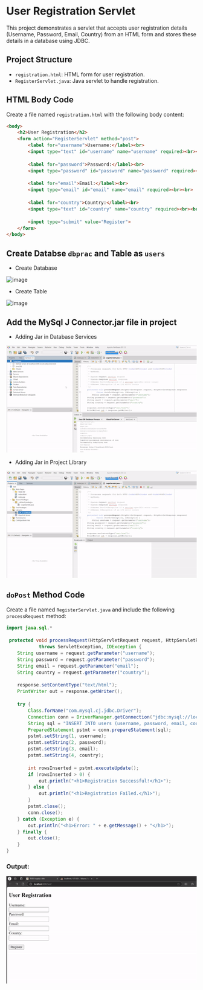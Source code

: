 # User Registration Servlet

This project demonstrates a servlet that accepts user registration details (Username, Password, Email, Country) from an HTML form and stores these details in a database using JDBC.

## Project Structure

- `registration.html`: HTML form for user registration.
- `RegisterServlet.java`: Java servlet to handle registration.

## HTML Body Code

Create a file named `registration.html` with the following body content:

```html
<body>
    <h2>User Registration</h2>
    <form action="RegisterServlet" method="post">
        <label for="username">Username:</label><br>
        <input type="text" id="username" name="username" required><br><br>
        
        <label for="password">Password:</label><br>
        <input type="password" id="password" name="password" required><br><br>
        
        <label for="email">Email:</label><br>
        <input type="email" id="email" name="email" required><br><br>
        
        <label for="country">Country:</label><br>
        <input type="text" id="country" name="country" required><br><br>
        
        <input type="submit" value="Register">
    </form>
</body>
```

## Create Databse `dbprac` and  Table as `users`
- Create Database
  
![image](https://github.com/user-attachments/assets/57a96b4a-d882-4438-b447-bc5873970ca7)

- Create Table

![image](https://github.com/user-attachments/assets/b07f43d0-dd64-492f-bf0e-2c59fdb1d5f2)


## Add the MySql J Connector.jar file in project
- Adding Jar in Database Services

![Jar GIF](https://raw.githubusercontent.com/fitbyit/JavaEE/main/img/jar.gif)

- Adding Jar in Project Library
  
![Jar GIF](https://raw.githubusercontent.com/fitbyit/JavaEE/main/img/jar2.gif)


## `doPost` Method Code

Create a file named `RegisterServlet.java` and include the following `processRequest` method:


```java
import java.sql.*

 protected void processRequest(HttpServletRequest request, HttpServletResponse response)
            throws ServletException, IOException {
    String username = request.getParameter("username");
    String password = request.getParameter("password");
    String email = request.getParameter("email");
    String country = request.getParameter("country");

    response.setContentType("text/html");
    PrintWriter out = response.getWriter();

    try {
        Class.forName("com.mysql.cj.jdbc.Driver");
        Connection conn = DriverManager.getConnection("jdbc:mysql://localhost:3306/dbprac", "root", "");
        String sql = "INSERT INTO users (username, password, email, country) VALUES (?, ?, ?, ?)";
        PreparedStatement pstmt = conn.prepareStatement(sql);
        pstmt.setString(1, username);
        pstmt.setString(2, password);
        pstmt.setString(3, email);
        pstmt.setString(4, country);

        int rowsInserted = pstmt.executeUpdate();
        if (rowsInserted > 0) {
            out.println("<h1>Registration Successful!</h1>");
        } else {
            out.println("<h1>Registration Failed.</h1>");
        }
        pstmt.close();
        conn.close();
    } catch (Exception e) {
        out.println("<h1>Error: " + e.getMessage() + "</h1>");
    } finally {
        out.close();
    }
}
```

### Output:
![Outpu GIF](https://raw.githubusercontent.com/fitbyit/JavaEE/main/img/outputdb.gif)


